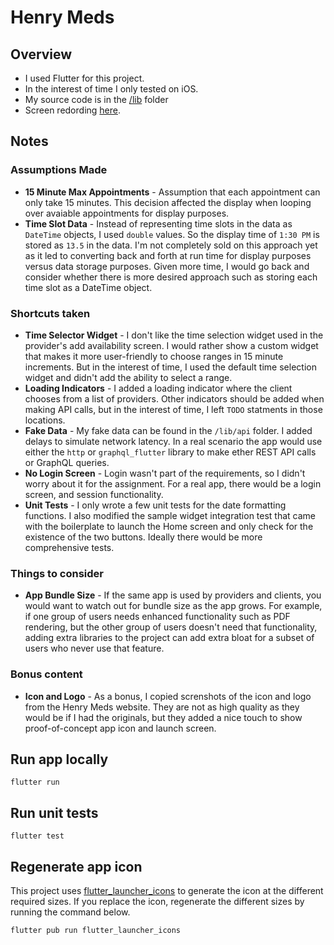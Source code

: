 # Henry Meds

## Overview

- I used Flutter for this project.
- In the interest of time I only tested on iOS.
- My source code is in the [/lib](lib) folder
- Screen redording [here](https://github.com/anthonytietjen/henrymeds-flutter/issues/1).

## Notes

### Assumptions Made

- **15 Minute Max Appointments** - Assumption that each appointment can only take 15 minutes. This decision affected the display when looping over avaiable appointments for display purposes.
- **Time Slot Data** - Instead of representing time slots in the data as `DateTime` objects, I used `double` values. So the display time of `1:30 PM` is stored as `13.5` in the data. I'm not completely sold on this approach yet as it led to converting back and forth at run time for display purposes versus data storage purposes. Given more time, I would go back and consider whether there is more desired approach such as storing each time slot as a DateTime object.

### Shortcuts taken

- **Time Selector Widget** - I don't like the time selection widget used in the provider's add availability screen. I would rather show a custom widget that makes it more user-friendly to choose ranges in 15 minute increments. But in the interest of time, I used the default time selection widget and didn't add the ability to select a range.
- **Loading Indicators** - I added a loading indicator where the client chooses from a list of providers. Other indicators should be added when making API calls, but in the interest of time, I left `TODO` statments in those locations.
- **Fake Data** - My fake data can be found in the `/lib/api` folder. I added delays to simulate network latency. In a real scenario the app would use either the `http` or `graphql_flutter` library to make ether REST API calls or GraphQL queries.
- **No Login Screen** - Login wasn't part of the requirements, so I didn't worry about it for the assignment. For a real app, there would be a login screen, and session functionality.
- **Unit Tests** - I only wrote a few unit tests for the date formatting functions. I also modified the sample widget integration test that came with the boilerplate to launch the Home screen and only check for the existence of the two buttons. Ideally there would be more comprehensive tests.

### Things to consider

- **App Bundle Size** - If the same app is used by providers and clients, you would want to watch out for bundle size as the app grows. For example, if one group of users needs enhanced functionality such as PDF rendering, but the other group of users doesn't need that functionality, adding extra libraries to the project can add extra bloat for a subset of users who never use that feature.

### Bonus content
- **Icon and Logo** - As a bonus, I copied screnshots of the icon and logo from the Henry Meds website. They are not as high quality as they would be if I had the originals, but they added a nice touch to show proof-of-concept app icon and launch screen.


## Run app locally

```
flutter run
```

## Run unit tests

```
flutter test
```

## Regenerate app icon

This project uses [flutter_launcher_icons](https://pub.dev/packages/flutter_launcher_icons) to generate the icon at the different required sizes.
If you replace the icon, regenerate the different sizes by running the command below.

```
flutter pub run flutter_launcher_icons
```